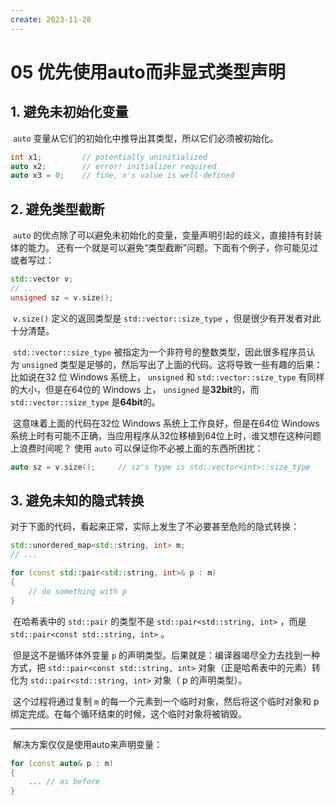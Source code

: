 ```yaml
---
create: 2023-11-28
---
```

# 05 优先使用auto而非显式类型声明

## 1. 避免未初始化变量

​	`auto` 变量从它们的初始化中推导出其类型，所以它们必须被初始化。

```C++
int x1; 		// potentially uninitialized
auto x2; 		// error! initializer required
auto x3 = 0; 	// fine, x's value is well-defined
```

## 2. 避免类型截断

​	`auto` 的优点除了可以避免未初始化的变量，变量声明引起的歧义，直接持有封装体的能力。 还有一个就是可以避免“类型截断”问题。下面有个例子，你可能见过或者写过：

```C++
std::vector v;
// ... 
unsigned sz = v.size();
```

​	`v.size()` 定义的返回类型是 `std::vector::size_type` ，但是很少有开发者对此十分清楚。

​	 `std::vector::size_type` 被指定为一个非符号的整数类型，因此很多程序员认 为 `unsigned` 类型是足够的，然后写出了上面的代码。这将导致一些有趣的后果：比如说在32 位 Windows 系统上， `unsigned` 和 `std::vector::size_type` 有同样的大小，但是在64位的 Windows 上， `unsigned` 是**32bit**的，而 `std::vector::size_type` 是**64bit**的。

​	这意味着上面的代码在32位 Windows 系统上工作良好，但是在64位 Windows 系统上时有可能不正确，当应用程序从32位移植到64位上时，谁又想在这种问题上浪费时间呢？ 使用 `auto` 可以保证你不必被上面的东西所困扰：

```C++
auto sz = v.size(); 	// sz's type is std::vector<int>::size_type
```

## 3. 避免未知的隐式转换

​	对于下面的代码，看起来正常，实际上发生了不必要甚至危险的隐式转换：

```C++
std::unordered_map<std::string, int> m;
// ...

for (const std::pair<std::string, int>& p : m)
{
	// do something with p
}
```

​	在哈希表中的 `std::pair` 的类型不是 `std::pair<std::string, int>` ，而是 `std::pair<const std::string, int>` 。

​	但是这不是循环体外变量 `p` 的声明类型。后果就是：编译器竭尽全力去找到一种方式，把 `std::pair<const std::string, int>` 对象（正是哈希表中的元素）转化为 `std::pair<std::string, int>` 对象（ p 的声明类型）。

​	这个过程将通过复制 `m` 的每一个元素到一个临时对象，然后将这个临时对象和 p 绑定完成。在每个循环结束的时候，这个临时对象将被销毁。

---

​	解决方案仅仅是使用auto来声明变量：

```C++
for (const auto& p : m)
{
	... // as before
}
```

